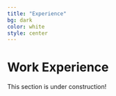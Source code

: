 ```yaml
---
title: "Experience"
bg: dark
color: white
style: center
---
```


# Work Experience

This section is under construction!

